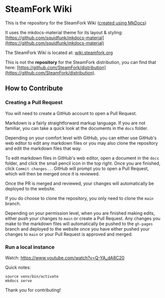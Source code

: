 # SteamFork Wiki

This is the repository for the SteamFork Wiki ([created using MkDocs](https://www.mkdocs.org/))

It uses the mkdocs-material theme for its layout & styling: [https://github.com/squidfunk/mkdocs-material](https://github.com/squidfunk/mkdocs-material)

The SteamFork Wiki is located at: [wiki.steamfork.org](https://wiki.steamfork.org/)

This is not the **repository** for the SteamFork distribution, you can find that here: [https://github.com/SteamFork/distribution](https://github.com/SteamFork/distribution).

## How to Contribute

### Creating a Pull Request

You will need to create a GitHub account to open a Pull Request.

Markdown is a fairly straightforward markup language. If you are not familiar, you can take a quick look at the documents in the `docs` folder.

Depending on your comfort level with GitHub, you can either use GitHub's web editor to edit any markdown files or you may also clone the repository and edit the markdown files that way. 

To edit markdown files in GitHub's web editor, open a document in the `docs` folder, and click the small pencil icon in the top right. Once you are finished, click `Commit changes..`. GitHub will prompt you to open a Pull Request, which will then be merged once it is reviewed. 

Once the PR is merged and reviewed, your changes will automatically be deployed to the website.

If you do choose to clone the repository, you only need to clone the `main` branch. 

Depending on your permission level, when you are finished making edits, either push your changes to `main` or create a Pull Request. Any changes you make to the markdown files will automatically be pushed to the `gh-pages` branch and deployed to the website once you have either pushed your changes to `main` or your Pull Request is approved and merged.

### Run a local instance

Watch: https://www.youtube.com/watch?v=Q-YA_dA8C20

Quick notes:
```
source venv/bin/activate
mkdocs serve
```

Thank you for contributing!
